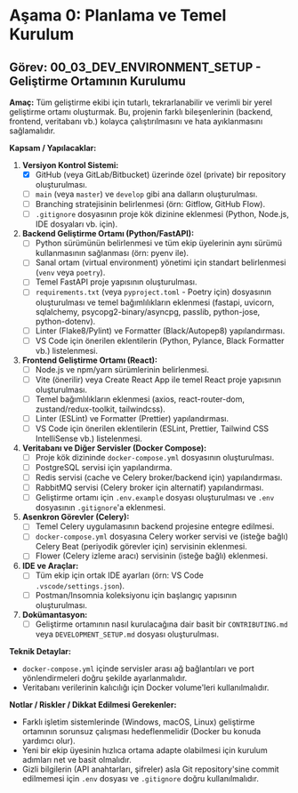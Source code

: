 # Aşama 0: Planlama ve Temel Kurulum
## Görev: 00_03_DEV_ENVIRONMENT_SETUP - Geliştirme Ortamının Kurulumu

**Amaç:** Tüm geliştirme ekibi için tutarlı, tekrarlanabilir ve verimli bir yerel geliştirme ortamı oluşturmak. Bu, projenin farklı bileşenlerinin (backend, frontend, veritabanı vb.) kolayca çalıştırılmasını ve hata ayıklanmasını sağlamalıdır.

**Kapsam / Yapılacaklar:**
1.  **Versiyon Kontrol Sistemi:**
    - [x] GitHub (veya GitLab/Bitbucket) üzerinde özel (private) bir repository oluşturulması.
    - [ ] `main` (veya `master`) ve `develop` gibi ana dalların oluşturulması.
    - [ ] Branching stratejisinin belirlenmesi (örn: Gitflow, GitHub Flow).
    - [ ] `.gitignore` dosyasının proje kök dizinine eklenmesi (Python, Node.js, IDE dosyaları vb. için).
2.  **Backend Geliştirme Ortamı (Python/FastAPI):**
    - [ ] Python sürümünün belirlenmesi ve tüm ekip üyelerinin aynı sürümü kullanmasının sağlanması (örn: pyenv ile).
    - [ ] Sanal ortam (virtual environment) yönetimi için standart belirlenmesi (`venv` veya `poetry`).
    - [ ] Temel FastAPI proje yapısının oluşturulması.
    - [ ] `requirements.txt` (veya `pyproject.toml` - Poetry için) dosyasının oluşturulması ve temel bağımlılıkların eklenmesi (fastapi, uvicorn, sqlalchemy, psycopg2-binary/asyncpg, passlib, python-jose, python-dotenv).
    - [ ] Linter (Flake8/Pylint) ve Formatter (Black/Autopep8) yapılandırması.
    - [ ] VS Code için önerilen eklentilerin (Python, Pylance, Black Formatter vb.) listelenmesi.
3.  **Frontend Geliştirme Ortamı (React):**
    - [ ] Node.js ve npm/yarn sürümlerinin belirlenmesi.
    - [ ] Vite (önerilir) veya Create React App ile temel React proje yapısının oluşturulması.
    - [ ] Temel bağımlılıkların eklenmesi (axios, react-router-dom, zustand/redux-toolkit, tailwindcss).
    - [ ] Linter (ESLint) ve Formatter (Prettier) yapılandırması.
    - [ ] VS Code için önerilen eklentilerin (ESLint, Prettier, Tailwind CSS IntelliSense vb.) listelenmesi.
4.  **Veritabanı ve Diğer Servisler (Docker Compose):**
    - [ ] Proje kök dizininde `docker-compose.yml` dosyasının oluşturulması.
    - [ ] PostgreSQL servisi için yapılandırma.
    - [ ] Redis servisi (cache ve Celery broker/backend için) yapılandırması.
    - [ ] RabbitMQ servisi (Celery broker için alternatif) yapılandırması.
    - [ ] Geliştirme ortamı için `.env.example` dosyası oluşturulması ve `.env` dosyasının `.gitignore`'a eklenmesi.
5.  **Asenkron Görevler (Celery):**
    - [ ] Temel Celery uygulamasının backend projesine entegre edilmesi.
    - [ ] `docker-compose.yml` dosyasına Celery worker servisi ve (isteğe bağlı) Celery Beat (periyodik görevler için) servisinin eklenmesi.
    - [ ] Flower (Celery izleme aracı) servisinin (isteğe bağlı) eklenmesi.
6.  **IDE ve Araçlar:**
    - [ ] Tüm ekip için ortak IDE ayarları (örn: VS Code `.vscode/settings.json`).
    - [ ] Postman/Insomnia koleksiyonu için başlangıç yapısının oluşturulması.
7.  **Dokümantasyon:**
    - [ ] Geliştirme ortamının nasıl kurulacağına dair basit bir `CONTRIBUTING.md` veya `DEVELOPMENT_SETUP.md` dosyası oluşturulması.

**Teknik Detaylar:**
*   `docker-compose.yml` içinde servisler arası ağ bağlantıları ve port yönlendirmeleri doğru şekilde ayarlanmalıdır.
*   Veritabanı verilerinin kalıcılığı için Docker volume'leri kullanılmalıdır.

**Notlar / Riskler / Dikkat Edilmesi Gerekenler:**
*   Farklı işletim sistemlerinde (Windows, macOS, Linux) geliştirme ortamının sorunsuz çalışması hedeflenmelidir (Docker bu konuda yardımcı olur).
*   Yeni bir ekip üyesinin hızlıca ortama adapte olabilmesi için kurulum adımları net ve basit olmalıdır.
*   Gizli bilgilerin (API anahtarları, şifreler) asla Git repository'sine commit edilmemesi için `.env` dosyası ve `.gitignore` doğru kullanılmalıdır.
